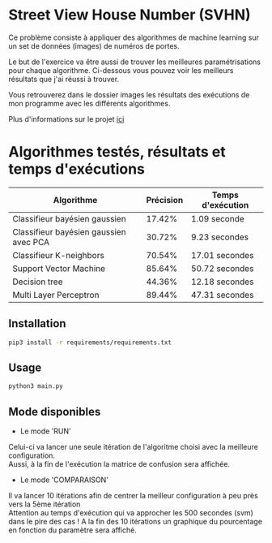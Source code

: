 # Street View House Number (SVHN)
Ce problème consiste à appliquer des algorithmes de machine learning sur un set de données (images) de numéros de portes.

Le but de l'exercice va être aussi de trouver les meilleures paramétrisations pour chaque algorithme.
Ci-dessous vous pouvez voir les meilleurs résultats que j'ai réussi à trouver.

Vous retrouverez dans le dossier images les résultats des exécutions de mon programme avec les différents algorithmes.

Plus d'informations sur le projet [ici](http://ufldl.stanford.edu/housenumbers/)


# Algorithmes testés, résultats et temps d'exécutions

| Algorithme                             | Précision | Temps d'exécution |
|----------------------------------------|-----------|-------------------|
| Classifieur bayésien gaussien          | 17.42%    | 1.09 seconde      |
| Classifieur bayésien gaussien avec PCA | 30.72%    | 9.23 secondes     |
| Classifieur K-neighbors                | 70.54%    | 17.01 secondes    |
| Support Vector Machine                 | 85.64%    | 50.72 secondes    |
| Decision tree                          | 44.36%    | 12.18 secondes    |
| Multi Layer Perceptron                 | 89.44%    | 47.31 secondes    |

## Installation

```bash
pip3 install -r requirements/requirements.txt
```

## Usage
```bash
python3 main.py
```

## Mode disponibles

- Le mode 'RUN'

Celui-ci va lancer une seule itération de l'algoritme choisi avec la meilleure configuration.  
Aussi, à la fin de l'exécution la matrice de confusion sera affichée.

- Le mode 'COMPARAISON' 

Il va lancer 10 itérations afin de centrer la meilleur configuration à peu près vers la 5ème itération  
Attention au temps d'exécution qui va approcher les 500 secondes (svm) dans le pire des cas !
A la fin des 10 itérations un graphique du pourcentage en fonction du paramètre sera affiché.
